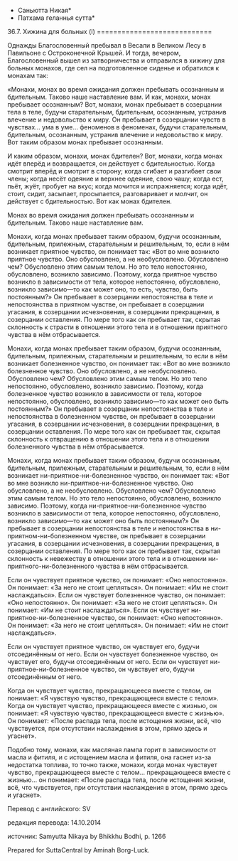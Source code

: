 * Саньютта Никая*
* Патхама геланнья сутта*

36\.7\. Хижина для больных \(I\)
\=\=\=\=\=\=\=\=\=\=\=\=\=\=\=\=\=\=\=\=\=\=\=\=\=\=\=\=

Однажды Благословенный пребывал в Весали в Великом Лесу в Павильоне с Остроконечной Крышей\. И тогда, вечером, Благословенный вышел из затворничества и отправился в хижину для больных монахов, где сел на подготовленное сиденье и обратился к монахам так:

«Монахи, монах во время ожидания должен пребывать осознанным и бдительным\. Таково наше наставление вам\. И как, монахи, монах пребывает осознанным? Вот, монахи, монах пребывает в созерцании тела в теле, будучи старательным, бдительным, осознанным, устранив влечение и недовольство к миру\. Он пребывает в созерцании чувств в чувствах… ума в уме… феноменов в феноменах, будучи старательным, бдительным, осознанным, устранив влечение и недовольство к миру\. Вот таким образом монах пребывает осознанным\.

И каким образом, монахи, монах бдителен? Вот, монахи, когда монах идёт вперёд и возвращается, он действует с бдительностью\. Когда смотрит вперёд и смотрит в сторону; когда сгибает и разгибает свои члены; когда несёт одеяние и верхнее одеяние, свою чашу; когда ест, пьёт, жуёт, пробует на вкус; когда мочится и испражняется; когда идёт, стоит, сидит, засыпает, просыпается, разговаривает и молчит, он действует с бдительностью\. Вот как монах бдителен\.

Монах во время ожидания должен пребывать осознанным и бдительным\. Таково наше наставление вам\.

Монахи, когда монах пребывает таким образом, будучи осознанным, бдительным, прилежным, старательным и решительным, то, если в нём возникает приятное чувство, он понимает так: «Вот во мне возникло приятное чувство\. Оно обусловлено, а не необусловлено\. Обусловлено чем? Обусловлено этим самым телом\. Но это тело непостоянно, обусловлено, возникло зависимо\. Поэтому, когда приятное чувство возникло в зависимости от тела, которое непостоянно, обусловлено, возникло зависимо—то как может оно, то есть, чувство, быть постоянным?» Он пребывает в созерцании непостоянства в теле и непостоянства в приятном чувстве, он пребывает в созерцании угасания, в созерцании исчезновения, в созерцании прекращения, в созерцании оставления\. По мере того как он пребывает так, скрытая склонность к страсти в отношении этого тела и в отношении приятного чувства в нём отбрасывается\.

Монахи, когда монах пребывает таким образом, будучи осознанным, бдительным, прилежным, старательным и решительным, то если в нём возникает болезненное чувство, он понимает так: «Вот во мне возникло болезненное чувство\. Оно обусловлено, а не необусловлено\. Обусловлено чем? Обусловлено этим самым телом\. Но это тело непостоянно, обусловлено, возникло зависимо\. Поэтому, когда болезненное чувство возникло в зависимости от тела, которое непостоянно, обусловлено, возникло зависимо—то как может оно быть постоянным?» Он пребывает в созерцании непостоянства в теле и непостоянства в болезненном чувстве, он пребывает в созерцании угасания, в созерцании исчезновения, в созерцании прекращения, в созерцании оставления\. По мере того как он пребывает так, скрытая склонность к отвращению в отношении этого тела и в отношении болезненного чувства в нём отбрасывается\.

Монахи, когда монах пребывает таким образом, будучи осознанным, бдительным, прилежным, старательным и решительным, то, если в нём возникает ни\-приятное\-ни\-болезненное чувство, он понимает так: «Вот во мне возникло ни\-приятное\-ни\-болезненное чувство\. Оно обусловлено, а не необусловлено\. Обусловлено чем? Обусловлено этим самым телом\. Но это тело непостоянно, обусловлено, возникло зависимо\. Поэтому, когда ни\-приятное\-ни\-болезненное чувство возникло в зависимости от тела, которое непостоянно, обусловлено, возникло зависимо—то как может оно быть постоянным?» Он пребывает в созерцании непостоянства в теле и непостоянства в ни\-приятном\-ни\-болезненном чувстве, он пребывает в созерцании угасания, в созерцании исчезновения, в созерцании прекращения, в созерцании оставления\. По мере того как он пребывает так, скрытая склонность к невежеству в отношении этого тела и в отношении ни\-приятного\-ни\-болезненного чувства в нём отбрасывается\.

Если он чувствует приятное чувство, он понимает: «Оно непостоянно»\. Он понимает: «За него не стоит цепляться»\. Он понимает: «Им не стоит наслаждаться»\. Если он чувствует болезненное чувство, он понимает: «Оно непостоянно»\. Он понимает: «За него не стоит цепляться»\. Он понимает: «Им не стоит наслаждаться»\. Если он чувствует ни\-приятное\-ни\-болезненное чувство, он понимает: «Оно непостоянно»\. Он понимает: «За него не стоит цепляться»\. Он понимает: «Им не стоит наслаждаться»\.

Если он чувствует приятное чувство, он чувствует его, будучи отсоединённым от него\. Если он чувствует болезненное чувство, он чувствует его, будучи отсоединённым от него\. Если он чувствует ни\-приятное\-ни\-болезненное чувство, он чувствует его, будучи отсоединённым от него\.

Когда он чувствует чувство, прекращающееся вместе с телом, он понимает: «Я чувствую чувство, прекращающееся вместе с телом»\. Когда он чувствует чувство, прекращающееся вместе с жизнью, он понимает: «Я чувствую чувство, прекращающееся вместе с жизнью»\. Он понимает: «После распада тела, после истощения жизни, всё, что чувствуется, при отсутствии наслаждения в этом, прямо здесь и угаснет»\.

Подобно тому, монахи, как масляная лампа горит в зависимости от масла и фитиля, и с истощением масла и фитиля, она гаснет из\-за недостатка топлива, то точно также, монахи, когда монах чувствует чувство, прекращающееся вместе с телом… прекращающееся вместе с жизнью… он понимает: «После распада тела, после истощения жизни, всё, что чувствуется, при отсутствии наслаждения в этом, прямо здесь и угаснет»\.

Перевод с английского: SV

редакция перевода: 14\.10\.2014

источник: Samyutta Nikaya by Bhikkhu Bodhi, p\. 1266

Prepared for SuttaCentral by Aminah Borg\-Luck\.